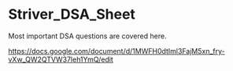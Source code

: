 # Striver_DSA_Sheet
Most important DSA questions are covered here.

https://docs.google.com/document/d/1MWFH0dtIml3FajM5xn_fry-vXw_QW2QTVW37leh1YmQ/edit
